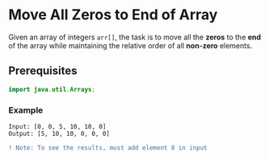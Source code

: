 # Move All Zeros to End of Array
Given an array of integers `arr[]`, the task is to move all the **zeros** to the **end** of the array while maintaining the relative order of all **non-zero** elements.
## Prerequisites
~~~java
import java.util.Arrays;
~~~
### Example
```
Input: [0, 0, 5, 10, 10, 0]
Output: [5, 10, 10, 0, 0, 0]
```
```diff
! Note: To see the results, must add element 0 in input
```